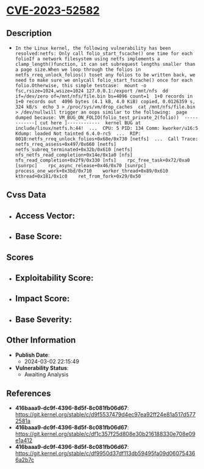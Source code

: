 
# [CVE-2023-52582](https://cve.mitre.org/cgi-bin/cvename.cgi?name=CVE-2023-52582)

## Description

- `In the Linux kernel, the following vulnerability has been resolved:netfs: Only call folio_start_fscache() one time for each folioIf a network filesystem using netfs implements a clamp_length()function, it can set subrequest lengths smaller than a page size.When we loop through the folios in netfs_rreq_unlock_folios() toset any folios to be written back, we need to make sure we onlycall folio_start_fscache() once for each folio.Otherwise, this simple testcase:  mount -o fsc,rsize=1024,wsize=1024 127.0.0.1:/export /mnt/nfs  dd if=/dev/zero of=/mnt/nfs/file.bin bs=4096 count=1  1+0 records in  1+0 records out  4096 bytes (4.1 kB, 4.0 KiB) copied, 0.0126359 s, 324 kB/s  echo 3 > /proc/sys/vm/drop_caches  cat /mnt/nfs/file.bin > /dev/nullwill trigger an oops similar to the following:  page dumped because: VM_BUG_ON_FOLIO(folio_test_private_2(folio))  ------------[ cut here ]------------  kernel BUG at include/linux/netfs.h:44!  ...  CPU: 5 PID: 134 Comm: kworker/u16:5 Kdump: loaded Not tainted 6.4.0-rc5  ...  RIP: 0010:netfs_rreq_unlock_folios+0x68e/0x730 [netfs]  ...  Call Trace:    netfs_rreq_assess+0x497/0x660 [netfs]    netfs_subreq_terminated+0x32b/0x610 [netfs]    nfs_netfs_read_completion+0x14e/0x1a0 [nfs]    nfs_read_completion+0x2f9/0x330 [nfs]    rpc_free_task+0x72/0xa0 [sunrpc]    rpc_async_release+0x46/0x70 [sunrpc]    process_one_work+0x3bd/0x710    worker_thread+0x89/0x610    kthread+0x181/0x1c0    ret_from_fork+0x29/0x50`

## Cvss Data

- **Access Vector**:
  - 
- **Base Score**:
  - 

## Scores

- **Exploitability Score**:
  - 
- **Impact Score**:
  - 
- **Base Severity**:
  - 

## Other Information

- **Publish Date**:
  - 2024-03-02 22:15:49
- **Vulnerability Status**:
  - Awaiting Analysis

## References

- **416baaa9-dc9f-4396-8d5f-8c081fb06d67**: https://git.kernel.org/stable/c/d9f5537479d4ec97ea92ff24e81a517d5772581a
- **416baaa9-dc9f-4396-8d5f-8c081fb06d67**: https://git.kernel.org/stable/c/df1c357f25d808e30b216188330e708e09e1a412
- **416baaa9-dc9f-4396-8d5f-8c081fb06d67**: https://git.kernel.org/stable/c/df9950d37df113db59495fa09d060754366a2b7c
